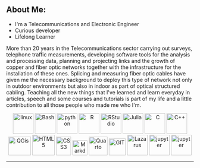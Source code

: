 ## About Me:
 
- I'm a Telecommunications and Electronic Engineer
- Curious developer
- Lifelong Learner

More than 20 years in the Telecommunications sector carrying out surveys, telephone traffic measurements, developing software tools for the analysis and processing data, planning and projecting links and the growth of copper and fiber optic networks together with the infrastructure for the installation of these ones.
Splicing and measuring fiber optic cables have given me the necessary background to deploy this type of network not only in outdoor environments but also in indoor as part of optical structured cabling.
Teaching all the new things that I've learned and learn everyday in articles, speech and some courses and tutorials is part of my life and a little contribution to all those people who made me who I'm.

<p align="center">
      <img src="https://www.vectorlogo.zone/logos/linux/linux-icon.svg" alt="linux" width="55" height="55"/>
      <img src="https://www.svgrepo.com/show/330523/gnubash.svg" alt="Bash" width="55" height="55"/> 
      <img src="https://www.vectorlogo.zone/logos/python/python-icon.svg" alt="python" width="55" height="55"/>
      <img src="https://www.r-project.org/logo/Rlogo.svg" alt="R" width="55" height="55"/>
      <img src="https://upload.wikimedia.org/wikipedia/commons/7/7d/Antu_rstudio.svg" alt="RStudio" width="55" height="55"/>
      <img src="https://www.svgrepo.com/show/349423/julia.svg" alt="Julia" width="55" height="55"/>
      <img src="https://upload.wikimedia.org/wikipedia/commons/thumb/1/18/C_Programming_Language.svg/380px-C_Programming_Language.svg.png?20201031132917" alt="C" width="55" height="55"/>
      <img src="https://raw.githubusercontent.com/isocpp/logos/master/cpp_logo.png" alt="C++" width="55" height="55"/>
      <img src="https://upload.wikimedia.org/wikipedia/commons/thumb/9/91/QGIS_logo_new.svg/256px-QGIS_logo_new.svg.png" alt="QGis" width="60" height="50"/>
      <img src="https://upload.wikimedia.org/wikipedia/commons/d/de/HTML5_oval_logo.png?20200530061339" alt="HTML5" width="60" height="55"/>
      <img src="https://upload.wikimedia.org/wikipedia/commons/thumb/d/d5/CSS3_logo_and_wordmark.svg/640px-CSS3_logo_and_wordmark.svg.png" alt="CSS3" width="40" height="50"/>
      <img src="https://upload.wikimedia.org/wikipedia/commons/thumb/4/48/Markdown-mark.svg/640px-Markdown-mark.svg.png" alt="Markdown" width="40" height="40"/>
      <img src="https://rstudio.github.io/cheatsheets/html/images/logo-quarto.png" alt="Quarto" width="50" height="50"/>
      <img src="https://www.vectorlogo.zone/logos/git-scm/git-scm-icon.svg" alt="GIT" width="45" height="45"/>
      <img src="https://upload.wikimedia.org/wikipedia/commons/8/80/Lazarus_Logo_%28new%29.png" alt="Lazarus" width="55" height="55"/>
      <img src="https://github.com/user-attachments/assets/7f6ad02a-1841-4752-b183-f9146b6fdc8f" alt="jupyter" width="55" height="55"/>
      <img src="https://upload.wikimedia.org/wikipedia/commons/9/9a/Visual_Studio_Code_1.35_icon.svg" alt="jupyter" width="55" height="55"/> 
      </p>

---
